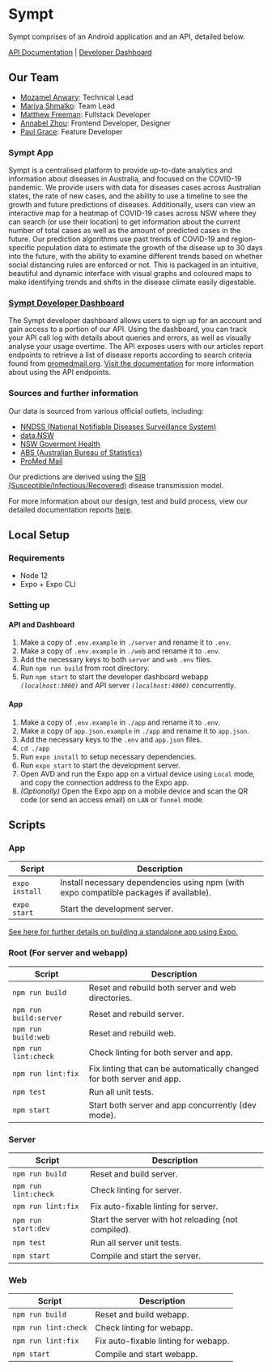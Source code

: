 # Sympt

Sympt comprises of an Android application and an API, detailed below.

[API Documentation](http://sympt-swagger.herokuapp.com/docs/) | [Developer Dashboard](http://symptdev.netlify.com)


## Our Team

- [Mozamel Anwary](https://github.com/atude): Technical Lead
- [Mariya Shmalko](https://github.com/et-cetra): Team Lead
- [Matthew Freeman](https://github.com/matthewdfreeman): Fullstack Developer
- [Annabel Zhou](https://github.com/annabelzh): Frontend Developer, Designer
- [Paul Grace](https://github.com/PaulGrace1200): Feature Developer

### Sympt App

Sympt is a centralised platform to provide up-to-date analytics and information about diseases in Australia, and focused on the COVID-19 pandemic. We provide users with data for diseases cases across Australian states, the rate of new cases, and the ability to use a timeline to see the growth and future predictions of diseases. Additionally, users can view an interactive map for a heatmap of COVID-19 cases across NSW where they can search (or use their location) to get information about the current number of total cases as well as the amount of predicted cases in the future. Our prediction algorithms use past trends of COVID-19 and region-specific population data to estimate the growth of the disease up to 30 days into the future, with the ability to examine different trends based on whether social distancing rules are enforced or not. This is packaged in an intuitive, beautiful and dynamic interface with visual graphs and coloured maps to make identifying trends and shifts in the disease climate easily digestable.

### [Sympt Developer Dashboard](http://symptdev.netlify.com)

The Sympt developer dashboard allows users to sign up for an account and gain access to a portion of our API. 
Using the dashboard, you can track your API call log with details about queries and errors, as well as visually analyse your usage overtime.
The API exposes users with our articles report endpoints to retrieve a list of disease reports according to search criteria found from [promedmail.org](http://promedmail.org). [Visit the documentation](http://symptdev.netlify.com) for more information about using the API endpoints.

### Sources and further information

Our data is sourced from various official outlets, including:

- [NNDSS (National Notifiable Diseases Surveillance System)](http://www9.health.gov.au/cda/source/cda-index.cfm)
- [data.NSW](https://data.nsw.gov.au/)
- [NSW Goverment Health](https://www.health.nsw.gov.au/)
- [ABS (Australian Bureau of Statistics)](https://www.abs.gov.au/)
- [ProMed Mail](http://promedmail.org)

Our predictions are derived using the [SIR (Susceptible/Infectious/Recovered)](https://en.wikipedia.org/wiki/Compartmental_models_in_epidemiology) disease transmission model.

For more information about our design, test and build process, view our detailed documentation reports [here](https://github.com/atude/seng3011-sympt/tree/master/_docs/reports).

## Local Setup
### Requirements

- Node 12
- Expo + Expo CLI

### Setting up

#### API and Dashboard

1. Make a copy of `.env.example` in `./server` and rename it to `.env`.
1. Make a copy of `.env.example` in `./web` and rename it to `.env`.
1. Add the necessary keys to both `server` and `web` `.env` files.
1. Run `npm run build` from root directory.
1. Run `npm start` to start the developer dashboard webapp *`(localhost:3000)`* and API server *`(localhost:4000)`* concurrently.

#### App

1. Make a copy of `.env.example` in `./app` and rename it to `.env`.
1. Make a copy of `app.json.example` in `./app` and rename it to `app.json`.
1. Add the necessary keys to the `.env` and `app.json` files.
1. `cd ./app`
1. Run `expo install` to setup necessary dependencies.
1. Run `expo start` to start the development server.
1. Open AVD and run the Expo app on a virtual device using `Local` mode, and copy the connection address to the Expo app.
1. *(Optionally)* Open the Expo app on a mobile device and scan the QR code (or send an access email) on `LAN` or `Tunnel` mode.


## Scripts

### App
| Script                      | Description                                                                 |
| --------------------------- | --------------------------------------------------------------------------- |
| `expo install`              | Install necessary dependencies using npm (with expo compatible packages if available). |
| `expo start`                | Start the development server.                                               |

[See here for further details on building a standalone app using Expo.](https://docs.expo.io/distribution/building-standalone-apps/)

### Root (For server and webapp)
| Script                      | Description                                                                 |
| --------------------------- | --------------------------------------------------------------------------- |
| `npm run build`             | Reset and rebuild both server and web directories.                          |
| `npm run build:server`      | Reset and rebuild server.                                                   |
| `npm run build:web`         | Reset and rebuild web.                                                      |
| `npm run lint:check`        | Check linting for both server and app.                                      |
| `npm run lint:fix`          | Fix linting that can be automatically changed for both server and app.      |
| `npm test`                  | Run all unit tests.                                                         |
| `npm start`                 | Start both server and app concurrently (dev mode).                          |

### Server 
| Script                      | Description                                                                 |
| --------------------------- | --------------------------------------------------------------------------- |
| `npm run build`             | Reset and build server.                                                     |
| `npm run lint:check`        | Check linting for server.                                                   |
| `npm run lint:fix`          | Fix auto-fixable linting for server.                                        |
| `npm run start:dev`         | Start the server with hot reloading (not compiled).                         |
| `npm test`                  | Run all server unit tests.                                                  |
| `npm start`                 | Compile and start the server.                                               |

### Web
| Script                      | Description                                                                 |
| --------------------------- | --------------------------------------------------------------------------- |
| `npm run build`             | Reset and build webapp.                                                     |
| `npm run lint:check`        | Check linting for webapp.                                                   |
| `npm run lint:fix`          | Fix auto-fixable linting for webapp.                                        |
| `npm start`                 | Compile and start webapp.                                                   |
